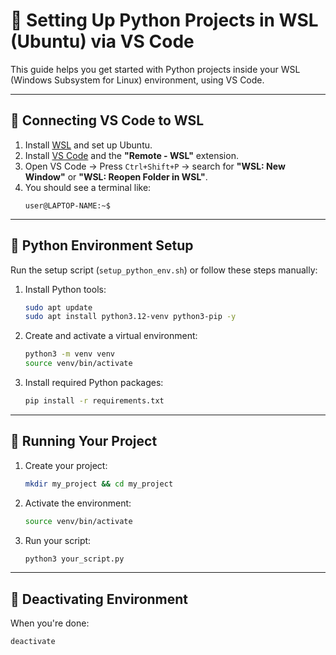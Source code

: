 # 🐧 Setting Up Python Projects in WSL (Ubuntu) via VS Code

This guide helps you get started with Python projects inside your WSL (Windows Subsystem for Linux) environment, using VS Code.

---

## 🔗 Connecting VS Code to WSL

1. Install [WSL](https://learn.microsoft.com/en-us/windows/wsl/install) and set up Ubuntu.
2. Install [VS Code](https://code.visualstudio.com/) and the **"Remote - WSL"** extension.
3. Open VS Code → Press `Ctrl+Shift+P` → search for **"WSL: New Window"** or **"WSL: Reopen Folder in WSL"**.
4. You should see a terminal like:
   ```
   user@LAPTOP-NAME:~$
   ```

---

## 🐍 Python Environment Setup

Run the setup script (`setup_python_env.sh`) or follow these steps manually:

1. Install Python tools:
   ```bash
   sudo apt update
   sudo apt install python3.12-venv python3-pip -y
   ```

2. Create and activate a virtual environment:
   ```bash
   python3 -m venv venv
   source venv/bin/activate
   ```

3. Install required Python packages:
   ```bash
   pip install -r requirements.txt
   ```

---

## 🚀 Running Your Project

1. Create your project:
   ```bash
   mkdir my_project && cd my_project
   ```

2. Activate the environment:
   ```bash
   source venv/bin/activate
   ```

3. Run your script:
   ```bash
   python3 your_script.py
   ```

---

## 🛑 Deactivating Environment

When you're done:
```bash
deactivate
```
